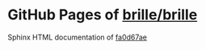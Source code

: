 GitHub Pages of [brille/brille](https://github.com/brille/brille.git)
======================================
Sphinx HTML documentation of [fa0d67ae](https://github.com/brille/brille/tree/fa0d67aef3fd22ee0eaf55261ede72153e5dd5ce)
